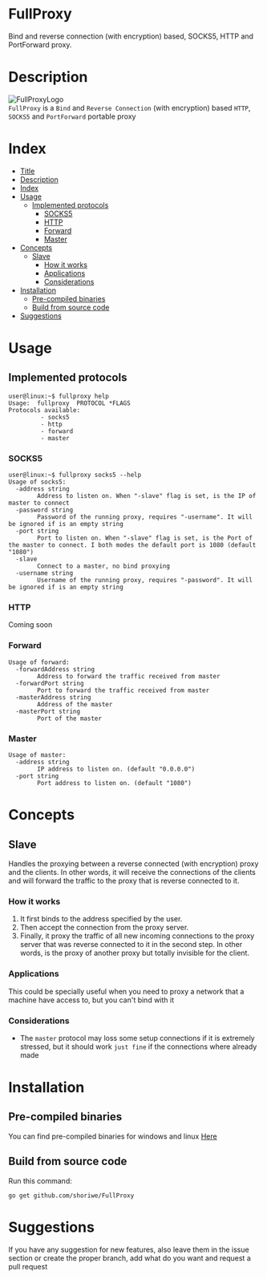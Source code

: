 # FullProxy
 Bind and reverse connection (with encryption) based, SOCKS5, HTTP and PortForward proxy.
 
# Description
![FullProxyLogo](https://raw.githubusercontent.com/shoriwe/FullProxy/master/logo/full-proxy-logo.PNG) \
`FullProxy` is a `Bind` and `Reverse Connection` (with encryption) based `HTTP`, `SOCKS5` and `PortForward` portable proxy
# Index
* [Title](#fullproxy)
* [Description](#description)
* [Index](#index)
* [Usage](#usage)
    * [Implemented protocols](#implemented-protocols)
        * [SOCKS5](#socks5)
        * [HTTP](#http)
        * [Forward](#forward)
        * [Master](#master)
* [Concepts](#concepts)
    * [Slave](#slave)
        * [How it works](#how-it-works)
        * [Applications](#applications)
        * [Considerations](#considerations)
* [Installation](#installation)
    * [Pre-compiled binaries](#pre-compiled-binaries)
    * [Build from source code](#build-from-source-code)
* [Suggestions](#suggestions)
# Usage
## Implemented protocols
```
user@linux:~$ fullproxy help
Usage:  fullproxy  PROTOCOL *FLAGS
Protocols available:
         - socks5
         - http
         - forward
         - master
```
### SOCKS5
```
user@linux:~$ fullproxy socks5 --help
Usage of socks5:
  -address string
        Address to listen on. When "-slave" flag is set, is the IP of master to connect
  -password string
        Password of the running proxy, requires "-username". It will be ignored if is an empty string
  -port string
        Port to listen on. When "-slave" flag is set, is the Port of the master to connect. I both modes the default port is 1080 (default "1080")
  -slave
        Connect to a master, no bind proxying
  -username string
        Username of the running proxy, requires "-password". It will be ignored if is an empty string
```
### HTTP
Coming soon
### Forward
```
Usage of forward:
  -forwardAddress string
        Address to forward the traffic received from master
  -forwardPort string
        Port to forward the traffic received from master
  -masterAddress string
        Address of the master
  -masterPort string
        Port of the master
```
### Master
```
Usage of master:
  -address string
    	IP address to listen on. (default "0.0.0.0")
  -port string
    	Port address to listen on. (default "1080")
```
# Concepts
## Slave
Handles the proxying between a reverse connected (with encryption) proxy and the clients. In other words, it will receive the connections of the clients and will forward the traffic to the proxy that is reverse connected to it.
### How it works
1. It first binds to the address specified by the user.
2. Then accept the connection from the proxy server.
3. Finally, it proxy the traffic of all new incoming connections to the proxy server that was reverse connected to it in the second step.
In other words, is the proxy of another proxy but totally invisible for the client.
### Applications
This could be specially useful when you need to proxy a network that a machine have access to, but you can't bind with it
### Considerations
- The `master` protocol may loss some setup connections if it is extremely stressed, but it should work `just fine` if the connections where already made
# Installation
## Pre-compiled binaries
You can find pre-compiled binaries for windows and linux [Here](https://github.com/shoriwe/FullProxy/tree/master/build)
## Build from source code
Run this command:
```
go get github.com/shoriwe/FullProxy
```
# Suggestions
If you have any suggestion for new features, also leave them in the issue section or create the proper branch, add what do you want and request a pull request
